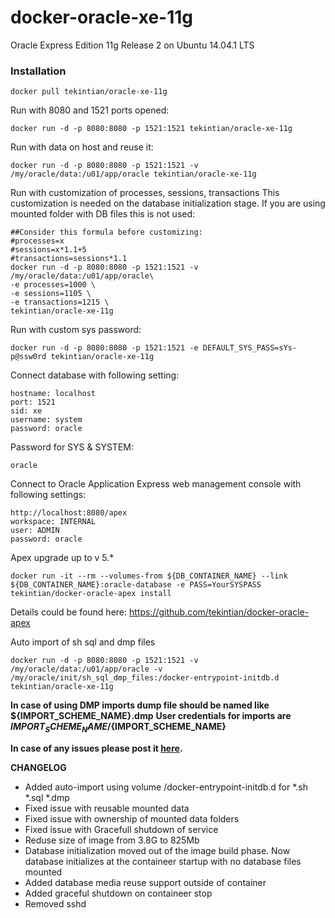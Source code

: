 docker-oracle-xe-11g
============================

Oracle Express Edition 11g Release 2 on Ubuntu 14.04.1 LTS

### Installation

    docker pull tekintian/oracle-xe-11g

Run with 8080 and 1521 ports opened:

    docker run -d -p 8080:8080 -p 1521:1521 tekintian/oracle-xe-11g

Run with data on host and reuse it:

    docker run -d -p 8080:8080 -p 1521:1521 -v /my/oracle/data:/u01/app/oracle tekintian/oracle-xe-11g

Run with customization of processes, sessions, transactions
This customization is needed on the database initialization stage. If you are using mounted folder with DB files this is not used:

    ##Consider this formula before customizing:
    #processes=x
    #sessions=x*1.1+5
    #transactions=sessions*1.1
    docker run -d -p 8080:8080 -p 1521:1521 -v /my/oracle/data:/u01/app/oracle\
    -e processes=1000 \
    -e sessions=1105 \
    -e transactions=1215 \
    tekintian/oracle-xe-11g

Run with custom sys password:

    docker run -d -p 8080:8080 -p 1521:1521 -e DEFAULT_SYS_PASS=sYs-p@ssw0rd tekintian/oracle-xe-11g

Connect database with following setting:

    hostname: localhost
    port: 1521
    sid: xe
    username: system
    password: oracle

Password for SYS & SYSTEM:

    oracle

Connect to Oracle Application Express web management console with following settings:

    http://localhost:8080/apex
    workspace: INTERNAL
    user: ADMIN
    password: oracle

Apex upgrade up to v 5.*

    docker run -it --rm --volumes-from ${DB_CONTAINER_NAME} --link ${DB_CONTAINER_NAME}:oracle-database -e PASS=YourSYSPASS tekintian/docker-oracle-apex install
Details could be found here: https://github.com/tekintian/docker-oracle-apex

Auto import of sh sql and dmp files

    docker run -d -p 8080:8080 -p 1521:1521 -v /my/oracle/data:/u01/app/oracle -v /my/oracle/init/sh_sql_dmp_files:/docker-entrypoint-initdb.d tekintian/oracle-xe-11g

**In case of using DMP imports dump file should be named like ${IMPORT_SCHEME_NAME}.dmp**
**User credentials for imports are  ${IMPORT_SCHEME_NAME}/${IMPORT_SCHEME_NAME}**

**In case of any issues please post it [here](https://www.github.com/tekintian/oracle11g/issues).**


**CHANGELOG**
* Added auto-import using volume /docker-entrypoint-initdb.d for *.sh *.sql *.dmp
* Fixed issue with reusable mounted data
* Fixed issue with ownership of mounted data folders
* Fixed issue with Gracefull shutdown of service
* Reduse size of image from 3.8G to 825Mb
* Database initialization moved out of the image build phase. Now database initializes at the containeer startup with no database files mounted
* Added database media reuse support outside of container
* Added graceful shutdown on containeer stop
* Removed sshd

